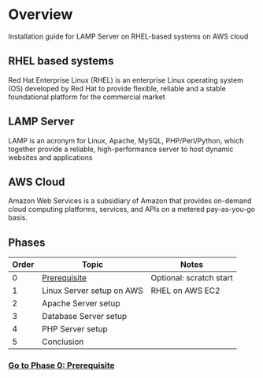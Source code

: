 # Overview
Installation guide for LAMP Server on RHEL-based systems on AWS cloud

## RHEL based systems
Red Hat Enterprise Linux (RHEL) is an enterprise Linux operating system (OS) developed by Red Hat to provide flexible, reliable and a stable foundational platform for the commercial market

## LAMP Server
LAMP is an acronym for Linux, Apache, MySQL, PHP/Perl/Python, which together provide a reliable, high-performance server to host dynamic websites and applications

## AWS Cloud
Amazon Web Services is a subsidiary of Amazon that provides on-demand cloud computing platforms, services, and APIs on a metered pay-as-you-go basis.

## Phases

| Order | Topic                           | Notes          |
|-------|---------------------------------|----------------|
| 0     | [Prerequisite](phase0/README.md)| Optional: scratch start|
| 1     | Linux Server setup on AWS       | RHEL on AWS EC2  |
| 2     | Apache Server setup             |   |
| 3     | Database Server setup           |   |
| 4     | PHP Server setup                |   |
| 5     | Conclusion                      |   |

### [Go to Phase 0: Prerequisite](phase0/README.md)
